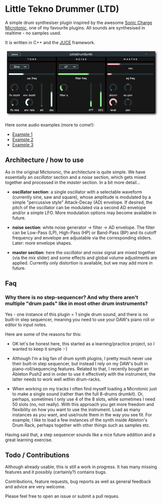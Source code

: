 # Little Tekno Drummer (LTD)

A simple drum synthesiser plugin inspired by the awesome [Sonic Charge Microtonic](https://soniccharge.com/microtonic), one of my favourite plugins. All sounds are synthesised in realtime - no samples used. 

It is written in C++ and the [JUCE](https://juce.com/) framework. 

![Screenshot](media/img/screenshot-medium.png)

Here some audio examples (more to come!):

* [Example 1](https://dfilaretti.github.io/assets/loop1.wav)
* [Example 2](https://dfilaretti.github.io/assets/loop2.wav)
* [Example 3](https://dfilaretti.github.io/assets/loop3.wav)

## Architecture / how to use

As in the original Mictoronic, the architecture is quite simple. 
We have essentially an _oscillator_ section and a _noise_ section, which gets mixed together and processed in the _master_ section. 
In a bit more detail...

* **oscillator section**: a single oscillator with a selectable waveform (currently sine, saw and square), whose amplitude is modulated by a simple "percussive style" Attack-Decay (AD) envelope. If desired, the pitch of the oscillator can be modulated via a second AD envelope and/or a simple LFO. More modulation options may become available in future. 

* **noise section**: white noise generator -> filter -> AD envelope. The filter can be Low-Pass (LP), High-Pass (HP) or Band-Pass (BP) and its cutoff frequency and envelope are adjustable via the corresponding sliders. Later: more envelope shapes. 

* **master section**: here the _oscillator_ and _noise_ signal are mixed together (via the _mix_ slider) and some effects and global volume adjustments are applied. Currently only distortion is available, but we may add more in future. 

## Faq

### Why there is no step-sequencer? And why there aren't multiple "drum pads" like in most other drum instruments?

Yes - one instance of this plugin = 1 single drum sound, and there is no built-in step sequencer, meaning you need to use your DAW's piano roll or editor to input notes. 

Here are some of the reasons for this:

* OK let's be honest here, this started as a learning/practice project, so I wanted to keep it simple :-) 

* Although I'm a big fan of drum synth plugins, I pretty much never use their built-in step sequencer, but instead I rely on my DAW's built in piano-roll/sequencing features. Related to that, I recently bought an Ableton Push2 and in order to use it effectively with the instrument, the latter needs to work well within drum-racks.  

* When working on my tracks I often find myself loading a Microtonic just to make a single sound (rather than the full 8-drums drumkit). Or, perhaps, sometimes I only use 4 of the 8 slots, while sometimes I need 50 slots (no, not really). With this approach you get more freedom and flexibility on how you want to use the instrument. Load as many instances as you want, and use/route them in the way you see fit. For example, I like to load a few instances of the synth inside Ableton's Drum Rack, perhaps together with other things such as samples etc. 

Having said that, a step sequencer sounds like a nice future addition and a great learning exercise. 


## Todo / Contributions

Although already usable, this is still a work in progress. 
It has many missing features and it possibly (certainly?) contains bugs. 

Contributions, feature requests, bug reports as well as general feedback and advice are very welcome. 

Please feel free to open an issue or submit a pull reques. 
